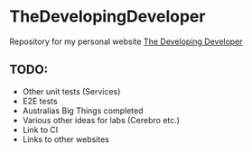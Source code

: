 # TheDevelopingDeveloper
Repository for my personal website [The Developing Developer](www.thedevelopingdeveloper.com)

## TODO:
- Other unit tests (Services)
- E2E tests
- Australias Big Things completed
- Various other ideas for labs (Cerebro etc.)
- Link to CI
- Links to other websites